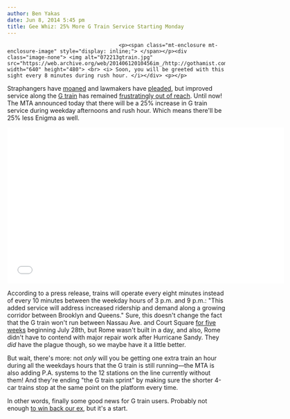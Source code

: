 ```yaml
---
author: Ben Yakas
date: Jun 8, 2014 5:45 pm
title: Gee Whiz: 25% More G Train Service Starting Monday 
---
```


	
										<p><span class="mt-enclosure mt-enclosure-image" style="display: inline;"> </span></p><div class="image-none"> <img alt="072213gtrain.jpg" src="https://web.archive.org/web/20140612010456im_/http://gothamist.com/attachments/nyc_lauren/072213gtrain.jpg" width="640" height="480"> <br> <i> Soon, you will be greeted with this sight every 8 minutes during rush hour. </i></div> <p></p>

<p>Straphangers have <a href="https://web.archive.org/web/20140612010456/http://gothamist.com/2014/03/21/no_g_trains_fml.php">moaned</a> and lawmakers have <a href="https://web.archive.org/web/20140612010456/http://gothamist.com/2013/08/18/lawmakers_reduced_to_begging_mta_fo.php">pleaded</a>, but improved service along the <a href="https://web.archive.org/web/20140612010456/http://gothamist.com/tags/gtrain">G train</a> has remained <a href="https://web.archive.org/web/20140612010456/http://gothamist.com/2014/06/03/video_new_yorkers_missing_the_g_tra.php">frustratingly out of reach</a>. Until now! The MTA announced today that there will be a 25% increase in G train service during weekday afternoons and rush hour. Which means there&apos;ll be 25% less Enigma as well.</p>

<p><iframe width="640" height="360" src="//web.archive.org/web/20140612010456if_/http://www.youtube.com/embed/iXev83hlJbk" frameborder="0" allowfullscreen></iframe></p>

<p>According to a press release, trains will operate every eight minutes instead of every 10 minutes between the weekday hours of 3 p.m. and 9 p.m.: &quot;This added service will address increased ridership and demand along a growing corridor between Brooklyn and Queens.&quot; Sure, this doesn&apos;t change the fact that the G train won&apos;t run between Nassau Ave. and Court Square <a href="https://web.archive.org/web/20140612010456/http://gothamist.com/2014/03/21/no_g_trains_fml.php">for five weeks</a> beginning July 28th, but Rome wasn&apos;t built in a day, and also, Rome didn&apos;t have to contend with major repair work after Hurricane Sandy. They <em>did</em> have the plague though, so we maybe have it a little better.</p>

<p>But wait, there&apos;s more: not <em>only</em> will you be getting one extra train an hour during all the weekdays hours that the G train is still running&#x2014;the MTA is also adding P.A. systems to the 12 stations on the line currently without them! And they&apos;re ending &quot;the G train sprint&quot; by making sure the shorter 4-car trains stop at the same point on the platform every time. </p>

<p>In other words, finally some good news for G train users. Probably not enough <a href="https://web.archive.org/web/20140612010456/http://gothamist.com/2013/04/29/the_g_train_sucks_and_other_dating.php">to win back our ex</a>, but it&apos;s a start.</p>					
										
									
				